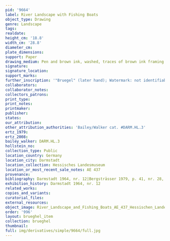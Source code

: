 ```yaml
---
pid: '9664'
label: River Landscape with Fishing Boats
object_type: Drawing
genre: Landscape
tags: 
realdate: 
height_cm: '18.8'
width_cm: '28.8'
diameter_cm: 
plate_dimensions: 
support: Paper
drawing_medium: Pen and brown ink, washed, traces of brown ink framing lines
signature: 
signature_location: 
support_marks: 
further_inscription: '"Bruegel" (later hand); Watermark: not identifiable'
collaborators: 
collaborator_notes: 
collectors_patrons: 
print_type: 
print_notes: 
printmaker: 
publisher: 
states: 
our_attribution: 
other_attribution_authorities: 'Bailey/Walker cat. #DARM.HL.3'
ertz_1979: 
ertz_2008: 
bailey_walker: DARM.HL.3
hollstein_no: 
collection_type: Public
location_country: Germany
location_city: Darmstadt
location_collection: Hessisches Landesmuseum
location_or_most_recent_sale_notes: AE 437
provenance: 
bibliography: Darmstadt 1964, nr. 12|Bergsträsser 1979, p. 41, nr. 28, ill.
exhibition_history: Darmstadt 1964, nr. 12
related_works: 
copies_and_variants: 
curatorial_files: 
external_resources: 
object_image: River_Landscape_and_Fishing_Boats_AE_437_Hessischen_Landesmuseum.jpg
order: '996'
layout: brueghel_item
collection: brueghel
thumbnail: 
full: img/derivatives/simple/9664/full.jpg
---
```

